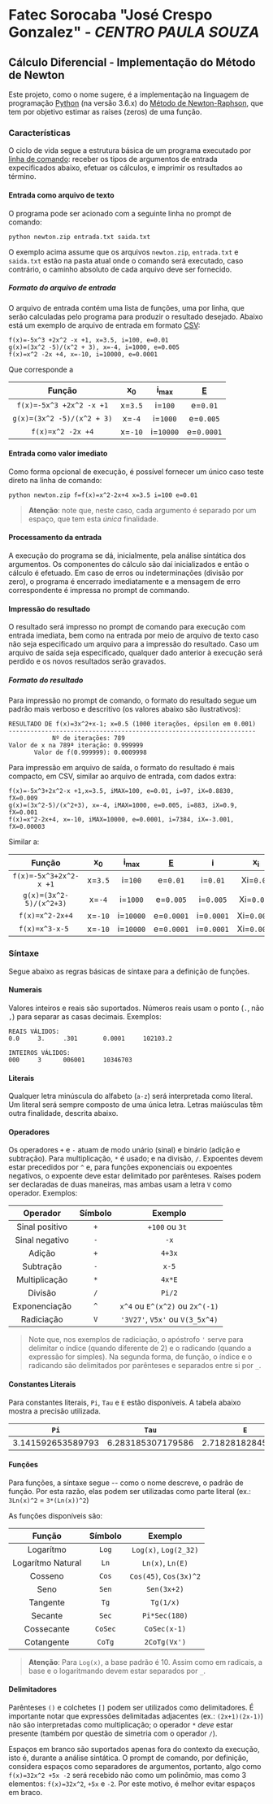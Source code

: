 # Fatec Sorocaba "José Crespo Gonzalez" - _CENTRO PAULA SOUZA_ 

## Cálculo Diferencial - Implementação do Método de Newton

Este projeto, como o nome sugere, é a implementação na linguagem de programação
[Python](https://www.python.org) (na versão 3.6.x) do [Método de Newton-Raphson](https://pt.wikipedia.org/wiki/Método_de_Newton-Raphson),
que tem por objetivo estimar as raíses (zeros) de uma função.

### Características

O ciclo de vida segue a estrutura básica de um programa executado por [linha de comando](https://pt.wikipedia.org/wiki/Interface_de_linha_de_comandos):
receber os tipos de argumentos de entrada expecificados abaixo, efetuar os cálculos, e imprimir os resultados ao término.

#### Entrada como arquivo de texto

O programa pode ser acionado com a seguinte linha no prompt de comando:

````
python newton.zip entrada.txt saida.txt
````

O exemplo acima assume que os arquivos `newton.zip`, `entrada.txt` e `saida.txt` estão na pasta atual onde o comando
será executado, caso contrário, o caminho absoluto de cada arquivo deve ser fornecido.

##### Formato do arquivo de entrada

O arquivo de entrada contém uma lista de funções, uma por linha, que serão calculadas pelo programa para produzir o
resultado desejado. Abaixo está um exemplo de arquivo de entrada em formato [CSV](https://pt.wikipedia.org/wiki/Comma-separated-values):

````
f(x)=-5x^3 +2x^2 -x +1, x=3.5, i=100, e=0.01
g(x)=(3x^2 -5)/(x^2 + 3), x=-4, i=1000, e=0.005
f(x)=x^2 -2x +4, x=-10, i=10000, e=0.0001
````

Que corresponde a

| Função                     | x<sub>0</sub> | i<sub>max</sub>      | [E][2]       |
|:--------------------------:|:-------------:|:--------------------:|:------------:|
| `f(x)=-5x^3 +2x^2 -x +1`   | x=`3.5`       | i=`100`              | e=`0.01`     |
| `g(x)=(3x^2 -5)/(x^2 + 3)` | x=`-4`        | i=`1000`             | e=`0.005`    |
| `f(x)=x^2 -2x +4`          | x=`-10`       | i=`10000`            | e=`0.0001`   |

#### Entrada como valor imediato

Como forma opcional de execução, é possível fornecer um único caso teste direto na linha de comando:

```
python newton.zip f=f(x)=x^2-2x+4 x=3.5 i=100 e=0.01
```

> **Atenção**: note que, neste caso, cada argumento é separado por um espaço, que tem esta _única_ finalidade.

#### Processamento da entrada

A execução do programa se dá, inicialmente, pela análise sintática dos argumentos. Os
componentes do cálculo são daí inicializados e então o cálculo é efetuado. Em caso de
erros ou indeterminações (divisão por zero), o programa é encerrado imediatamente e a
mensagem de erro correspondente é impressa no prompt de commando.

#### Impressão do resultado

O resultado será impresso no prompt de comando para execução com entrada imediata, bem
como na entrada por meio de arquivo de texto caso não seja especificado um arquivo para
a impressão do resultado. Caso um arquivo de saída seja especificado, qualquer dado anterior
à execução será perdido e os novos resultados serão gravados.

##### Formato do resultado

Para impressão no prompt de comando, o formato do resultado segue um padrão mais verboso
e descritivo (os valores abaixo são ilustrativos):

```
RESULTADO DE f(x)=3x^2+x-1; x=0.5 (1000 iterações, épsilon em 0.001)
--------------------------------------------------------------------
            Nº de iterações: 789
Valor de x na 789ª iteração: 0.999999
       Valor de f(0.999999): 0.0009998
```

Para impressão em arquivo de saída, o formato do resultado é mais compacto, em CSV,
similar ao arquivo de entrada, com dados extra:

```
f(x)=-5x^3+2x^2-x +1,x=3.5, iMAX=100, e=0.01, i=97, iX=0.8830, fX=0.009
g(x)=(3x^2-5)/(x^2+3), x=-4, iMAX=1000, e=0.005, i=883, iX=0.9, fX=0.001
f(x)=x^2-2x+4, x=-10, iMAX=10000, e=0.0001, i=7384, iX=-3.001, fX=0.00003
```

Similar a:

| Função                  | x<sub>0</sub> | i<sub>max</sub>      | [E][2]       | i            | x<sub>i</sub> | f(x<sub>i</sub>) |
|:-----------------------:|:-------------:|:--------------------:|:------------:|:------------:|:-------------:|:----------------:|
| `f(x)=-5x^3+2x^2-x +1`  | x=`3.5`       | i=`100`              | e=`0.01`     | i=`0.01`     | Xi=`0.01`     | Fx=`0.01`        |
| `g(x)=(3x^2-5)/(x^2+3)` | x=`-4`        | i=`1000`             | e=`0.005`    | i=`0.005`    | Xi=`0.005`    | Fx=`0.005`       |
| `f(x)=x^2-2x+4`         | x=`-10`       | i=`10000`            | e=`0.0001`   | i=`0.0001`   | Xi=`0.0001`   | Fx=`0.0001`      |
| `f(x)=x^3-x-5 `         | x=`-10`       | i=`10000`            | e=`0.0001`   | i=`0.0001`   | Xi=`0.0001`   | Fx=`0.0001`      |


### Síntaxe

Segue abaixo as regras básicas de síntaxe para a definição de funções.

#### Numerais

Valores inteiros e reais são suportados. Números reais usam o ponto (`.`, não `,`)
para separar as casas decimais. Exemplos:
```
REAIS VÁLIDOS:
0.0     3.     .301       0.0001     102103.2

INTEIROS VÁLIDOS:
000     3      006001     10346703
```

#### Literais

Qualquer letra minúscula do alfabeto (`a-z`) será interpretada como literal. Um
literal será sempre composto de uma única letra. Letras maiúsculas têm outra 
finalidade, descrita abaixo. 

#### Operadores

Os operadores `+` e `-` atuam de modo unário (sinal) e binário (adição e subtração). Para
multiplicação, `*` é usado; e na divisão, `/`. Expoentes devem estar precedidos
por `^` e, para funções exponenciais ou expoentes negativos, o expoente deve
estar delimitado por parênteses. Raíses podem ser declaradas de duas maneiras, mas
ambas usam a letra `V` como operador. Exemplos:

| Operador         | Símbolo  | Exemplo                          |
|:----------------:|:--------:|:--------------------------------:|
| Sinal positivo   | `+`      | `+100` ou `3t `                  |
| Sinal negativo   | `-`      | `-x`                             |
| Adição           | `+`      | `4+3x`                           |
| Subtração        | `-`      | `x-5`                            |
| Multiplicação    | `*`      | `4x*E`                           |
| Divisão          | `/`      | `Pi/2`                           |
| Exponenciação    | `^`      | `x^4` ou `E^(x^2)` ou `2x^(-1)`  |
| Radiciação       | `V`      | `'3V27'`, `V5x'` ou `V(3_5x^4)`  |

> Note que, nos exemplos de radiciação, o apóstrofo `'` serve para delimitar o
> índice (quando diferente de 2) e o radicando (quando a expressão for simples).
> Na segunda forma, de função, o índice e o radicando são delimitados por parênteses
> e separados entre si por `_`.  

#### Constantes Literais

Para constantes literais, `Pi`, `Tau` e `E` estão disponíveis. A tabela
abaixo mostra a precisão utilizada.

| `Pi`              | `Tau`             | `E`               |
|:-----------------:|:-----------------:|:-----------------:|
| 3.141592653589793 | 6.283185307179586 | 2.718281828459045 |


#### Funções

Para funções, a síntaxe segue -- como o nome descreve, o padrão de função. Por esta
razão, elas podem ser utilizadas como parte literal (ex.: `3Ln(x)^2` = `3*(Ln(x))^2`)

As funções
disponíveis são:

| Função            | Símbolo | Exemplo           |
|:-----------------:|:-------:|:-----------------:|
| Logarítmo         | `Log`   | `Log(x)`, `Log(2_32)` |
| Logarítmo Natural | `Ln`    | `Ln(x)`, `Ln(E)` |
| Cosseno           | `Cos`   | `Cos(45)`, `Cos(3x)^2` |
| Seno              | `Sen`   | `Sen(3x+2)` |
| Tangente          | `Tg`    | `Tg(1/x)` |
| Secante           | `Sec`   | `Pi*Sec(180)` |
| Cossecante        | `CoSec` | `CoSec(x-1)` |
| Cotangente        | `CoTg`  | `2CoTg(Vx')` |

> **Atenção**: Para `Log(x)`, a base padrão é 10. Assim como em radicais, a base e o
> logaritmando devem estar separados por `_`.

#### Delimitadores

Parênteses `()` e colchetes `[]` podem ser utilizados como delimitadores. É importante
notar que expressões delimitadas adjacentes (ex.: `(2x+1)(2x-1)`) não são interpretadas como
multiplicação; o operador `*` _deve_ estar presente (também por questão de simetria com o operador `/`).

Espaços em branco são suportados apenas fora do contexto da execução, isto é,
durante a análise sintática. O prompt de comando, por definição, considera espaços
como separadores de argumentos, portanto, algo como `f(x)=32x^2 +5x -2` será recebido
não como um polinômio, mas como 3 elementos: `f(x)=32x^2`, `+5x` e `-2`. Por este
motivo, é melhor evitar espaços em braco.

[1]: https://pt.wikipedia.org
[2]: https://pt.wikipedia.org